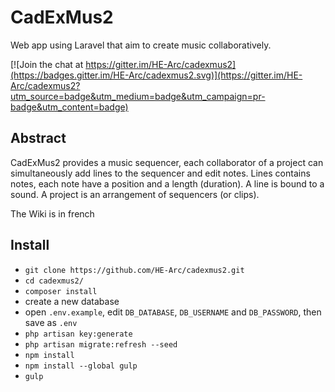 # CadExMus2

Web app using Laravel that aim to create music collaboratively.

[![Join the chat at https://gitter.im/HE-Arc/cadexmus2](https://badges.gitter.im/HE-Arc/cadexmus2.svg)](https://gitter.im/HE-Arc/cadexmus2?utm_source=badge&utm_medium=badge&utm_campaign=pr-badge&utm_content=badge)

## Abstract

CadExMus2 provides a music sequencer, each collaborator of a project can simultaneously add lines to the sequencer and edit notes.
Lines contains notes, each note have a position and a length (duration). A line is bound to a sound.
A project is an arrangement of sequencers (or clips).

The Wiki is in french

## Install

* `git clone https://github.com/HE-Arc/cadexmus2.git`
* `cd cadexmus2/`
* `composer install`
* create a new database
* open `.env.example`, edit `DB_DATABASE`, `DB_USERNAME` and `DB_PASSWORD`, then save as `.env`
* `php artisan key:generate`
* `php artisan migrate:refresh --seed`
* `npm install`
* `npm install --global gulp`
* `gulp`
